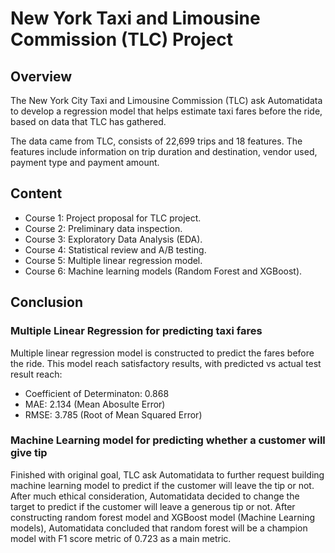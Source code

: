 # New York Taxi and Limousine Commission (TLC) Project
## Overview
The New York City Taxi and Limousine Commission (TLC) ask Automatidata to develop a regression model that helps estimate taxi fares before the ride, based on data that TLC has gathered.

The data came from TLC, consists of 22,699 trips and 18 features. The features include information on trip duration and destination, vendor used, payment type and payment amount.

## Content
- Course 1: Project proposal for TLC project.
- Course 2: Preliminary data inspection.
- Course 3: Exploratory Data Analysis (EDA).
- Course 4: Statistical review and A/B testing.
- Course 5: Multiple linear regression model.
- Course 6: Machine learning models (Random Forest and XGBoost).

## Conclusion

### Multiple Linear Regression for predicting taxi fares
Multiple linear regression model is constructed to predict the fares before the ride. This model reach satisfactory results, with predicted vs actual test result reach:
- Coefficient of Determinaton: 0.868
- MAE: 2.134 (Mean Abosulte Error)
- RMSE: 3.785 (Root of Mean Squared Error)

### Machine Learning model for predicting whether a customer will give tip
Finished with original goal, TLC ask Automatidata to further request building machine learning model to predict if the customer will leave the tip or not. After much ethical consideration, Automatidata decided to change the target to predict if the customer will leave a generous tip or not.
After constructing random forest model and XGBoost model (Machine Learning models), Automatidata concluded that random forest will be a champion model with F1 score metric of 0.723 as a main metric.
